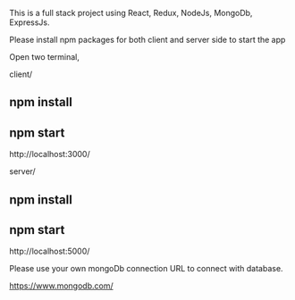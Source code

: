 This is a full stack project using React, Redux, NodeJs, MongoDb, ExpressJs.

Please install npm packages for both client and server side to start the app

Open two terminal,

client/ 

## npm install 
## npm start

http://localhost:3000/

server/ 

## npm install 
## npm start

http://localhost:5000/

Please use your own mongoDb connection URL to connect with database.

https://www.mongodb.com/

